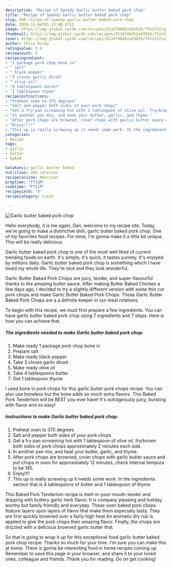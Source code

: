 ```yaml
---
description: "Recipe of Speedy Garlic butter baked pork chop"
title: "Recipe of Speedy Garlic butter baked pork chop"
slug: 560-recipe-of-speedy-garlic-butter-baked-pork-chop
date: 2020-11-04T01:15:00.971Z
image: https://img-global.cpcdn.com/recipes/d116f96db2ad3926/751x532cq70/garlic-butter-baked-pork-chop-recipe-main-photo.jpg
thumbnail: https://img-global.cpcdn.com/recipes/d116f96db2ad3926/751x532cq70/garlic-butter-baked-pork-chop-recipe-main-photo.jpg
cover: https://img-global.cpcdn.com/recipes/d116f96db2ad3926/751x532cq70/garlic-butter-baked-pork-chop-recipe-main-photo.jpg
author: Chris Riley
ratingvalue: 3.8
reviewcount: 5
recipeingredient:
- "1 package pork chop bone in"
- " salt"
- " black pepper"
- "3 cloves garlic diced"
- " olive oil"
- "4 tablespoons butter"
- "1 tablespoon thyme"
recipeinstructions:
- "Preheat oven to 375 degrees"
- "Salt and pepper both sides of your pork chops"
- "Get a fry pan screaming hot with 1 tablespoon of olive oil. fry/brown both sides of pork chops approximately 2 minutes each side."
- "In another pan mix, and heat your butter, garlic, and thyme."
- "After pork chops are browned, cover chops with garlic butter sauce and put chops in oven for approximately 12 minutes, check Internal tempura to be 145."
- "Enjoy!!!!"
- "This up is really screwing up it needs some work. In the ingredients section that is 4 tablespoons of butter and 1 tablespoon of thyme"
categories:
- Recipe
tags:
- garlic
- butter
- baked

katakunci: garlic butter baked 
nutrition: 265 calories
recipecuisine: American
preptime: "PT33M"
cooktime: "PT51M"
recipeyield: "4"
recipecategory: Lunch

---
```



![Garlic butter baked pork chop](https://img-global.cpcdn.com/recipes/d116f96db2ad3926/751x532cq70/garlic-butter-baked-pork-chop-recipe-main-photo.jpg)

Hello everybody, it is me again, Dan, welcome to my recipe site. Today, we're going to make a distinctive dish, garlic butter baked pork chop. One of my favorites food recipes. For mine, I'm gonna make it a little bit unique. This will be really delicious.

Garlic butter baked pork chop is one of the most well liked of current trending foods on earth. It's simple, it's quick, it tastes yummy. It's enjoyed by millions daily. Garlic butter baked pork chop is something which I have loved my whole life. They're nice and they look wonderful.

Garlic Butter Baked Pork Chops are juicy, tender, and super-flavourful thanks to the amazing butter sauce. After making Butter Baked Chicken a few days ago, I decided to try a slightly different version with some thin cut pork chops and make Garlic Butter Baked Pork Chops. These Garlic Butter Baked Pork Chops are a a definite keeper in our meal rotations.


To begin with this recipe, we must first prepare a few ingredients. You can have garlic butter baked pork chop using 7 ingredients and 7 steps. Here is how you can achieve that.

<!--inarticleads1-->

##### The ingredients needed to make Garlic butter baked pork chop:

1. Make ready 1 package pork chop bone in
1. Prepare  salt
1. Make ready  black pepper
1. Take 3 cloves garlic diced
1. Make ready  olive oil
1. Take 4 tablespoons butter
1. Get 1 tablespoon thyme


I used bone in pork chops for this garlic butter pork chops recipe. You can also use boneless but the bone adds so much extra flavors. This Baked Pork Tenderloin will be BEST you ever have! It&#39;s outrageously juicy, bursting with flavor and so easy! 

<!--inarticleads2-->

##### Instructions to make Garlic butter baked pork chop:

1. Preheat oven to 375 degrees
1. Salt and pepper both sides of your pork chops
1. Get a fry pan screaming hot with 1 tablespoon of olive oil. fry/brown both sides of pork chops approximately 2 minutes each side.
1. In another pan mix, and heat your butter, garlic, and thyme.
1. After pork chops are browned, cover chops with garlic butter sauce and put chops in oven for approximately 12 minutes, check Internal tempura to be 145.
1. Enjoy!!!!
1. This up is really screwing up it needs some work. In the ingredients section that is 4 tablespoons of butter and 1 tablespoon of thyme


This Baked Pork Tenderloin recipe is melt-in-your-mouth-tender and dripping with buttery garlic herb flavor. It is company pleasing and holiday worthy but family friendly and everyday. These oven baked pork chops feature layers upon layers of flavor that make them especially tasty. They are first quickly browned over a fairly high heat An aromatic dry rub is applied to give the pork chops their amazing flavor. Finally, the chops are drizzled with a delicious browned garlic butter that. 

So that is going to wrap it up for this exceptional food garlic butter baked pork chop recipe. Thanks so much for your time. I'm sure you can make this at home. There is gonna be interesting food in home recipes coming up. Remember to save this page in your browser, and share it to your loved ones, colleague and friends. Thank you for reading. Go on get cooking!
